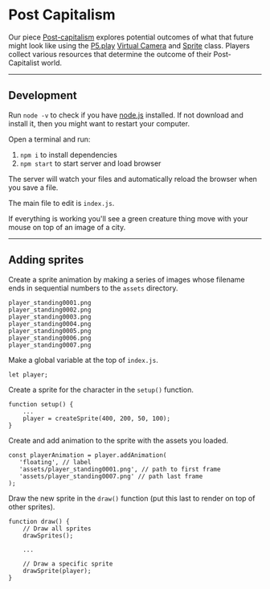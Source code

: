 # Post Capitalism

Our piece [Post-capitalism](https://en.wikipedia.org/wiki/Post-capitalism) explores potential outcomes of what that future might look like using the [P5.play](http://molleindustria.github.io/p5.play/) [Virtual Camera](http://molleindustria.github.io/p5.play/examples/index.html?fileName=camera.js) and [Sprite](http://molleindustria.github.io/p5.play/examples/index.html?fileName=sprite.js) class. Players collect various resources that determine the outcome of their Post-Capitalist world.

---

## Development

Run `node -v` to check if you have [node.js](https://nodejs.org/en/) installed. If not download and install it, then you might want to restart your computer.

Open a terminal and run:

1. `npm i` to install dependencies
2. `npm start` to start server and load browser

The server will watch your files and automatically reload the browser when you save a file.

The main file to edit is `index.js`.

If everything is working you'll see a green creature thing move with your mouse on top of an image of a city.

---

## Adding sprites

Create a sprite animation by making a series of images whose filename ends in sequential numbers to the `assets` directory.

```
player_standing0001.png
player_standing0002.png
player_standing0003.png
player_standing0004.png
player_standing0005.png
player_standing0006.png
player_standing0007.png
```

Make a global variable at the top of `index.js`.   
```
let player;
```

Create a sprite for the character in the `setup()` function.
```
function setup() {
    ...
    player = createSprite(400, 200, 50, 100);
}
```

 Create and add animation to the sprite with the assets you loaded.
 ```
 const playerAnimation = player.addAnimation(
    'floating', // label
    'assets/player_standing0001.png', // path to first frame
    'assets/player_standing0007.png' // path last frame
);
```

Draw the new sprite in the `draw()` function (put this last to render on top of other sprites).
```
function draw() {
    // Draw all sprites
    drawSprites();

    ...

    // Draw a specific sprite
    drawSprite(player);
}
```